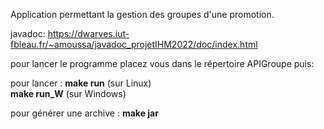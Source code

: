 Application permettant la gestion des groupes d'une promotion.  

javadoc: https://dwarves.iut-fbleau.fr/~amoussa/javadoc_projetIHM2022/doc/index.html  

pour lancer le programme placez vous dans le répertoire APIGroupe puis:  

pour lancer : **make run** (sur Linux)  
                 **make run_W** (sur Windows)

pour générer une archive : **make jar**
